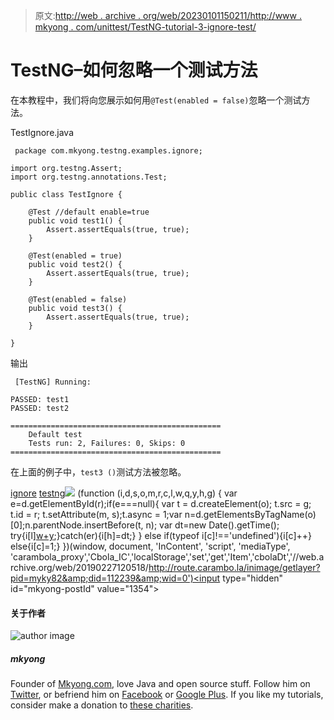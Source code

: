 > 原文:[http://web . archive . org/web/20230101150211/http://www . mkyong . com/unittest/TestNG-tutorial-3-ignore-test/](http://web.archive.org/web/20230101150211/http://www.mkyong.com/unittest/testng-tutorial-3-ignore-test/)

# TestNG–如何忽略一个测试方法

在本教程中，我们将向您展示如何用`@Test(enabled = false)`忽略一个测试方法。

TestIgnore.java

```
 package com.mkyong.testng.examples.ignore;

import org.testng.Assert;
import org.testng.annotations.Test;

public class TestIgnore {

	@Test //default enable=true
	public void test1() {
		Assert.assertEquals(true, true);
	}

	@Test(enabled = true)
	public void test2() {
		Assert.assertEquals(true, true);
	}

	@Test(enabled = false)
	public void test3() {
		Assert.assertEquals(true, true);
	}

} 
```

输出

```
 [TestNG] Running:

PASSED: test1
PASSED: test2

===============================================
    Default test
    Tests run: 2, Failures: 0, Skips: 0
=============================================== 
```

在上面的例子中，`test3 ()`测试方法被忽略。

[ignore](http://web.archive.org/web/20190227120518/http://www.mkyong.com/tag/ignore/) [testng](http://web.archive.org/web/20190227120518/http://www.mkyong.com/tag/testng/)![](../Images/bea8ea831b65ab04f396f5d7b5fb0a27.png) (function (i,d,s,o,m,r,c,l,w,q,y,h,g) { var e=d.getElementById(r);if(e===null){ var t = d.createElement(o); t.src = g; t.id = r; t.setAttribute(m, s);t.async = 1;var n=d.getElementsByTagName(o)[0];n.parentNode.insertBefore(t, n); var dt=new Date().getTime(); try{i[l][w+y](h,i[l][q+y](h)+'&amp;'+dt);}catch(er){i[h]=dt;} } else if(typeof i[c]!=='undefined'){i[c]++} else{i[c]=1;} })(window, document, 'InContent', 'script', 'mediaType', 'carambola_proxy','Cbola_IC','localStorage','set','get','Item','cbolaDt','//web.archive.org/web/20190227120518/http://route.carambo.la/inimage/getlayer?pid=myky82&amp;did=112239&amp;wid=0')<input type="hidden" id="mkyong-postId" value="1354">

#### 关于作者

![author image](../Images/02390afaa310aa103e4a16e6dd286f07.png)

##### mkyong

Founder of [Mkyong.com](http://web.archive.org/web/20190227120518/http://mkyong.com/), love Java and open source stuff. Follow him on [Twitter](http://web.archive.org/web/20190227120518/https://twitter.com/mkyong), or befriend him on [Facebook](http://web.archive.org/web/20190227120518/http://www.facebook.com/java.tutorial) or [Google Plus](http://web.archive.org/web/20190227120518/https://plus.google.com/110948163568945735692?rel=author). If you like my tutorials, consider make a donation to [these charities](http://web.archive.org/web/20190227120518/http://www.mkyong.com/blog/donate-to-charity/).